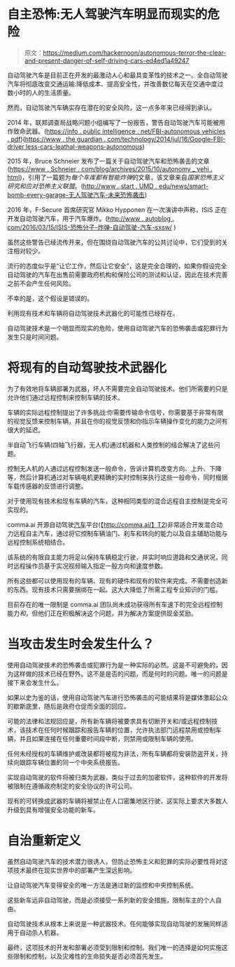 # 自主恐怖:无人驾驶汽车明显而现实的危险

> 原文：<https://medium.com/hackernoon/autonomous-terror-the-clear-and-present-danger-of-self-driving-cars-ed4ed1a49247>

自动驾驶汽车是目前正在开发的最激动人心和最具变革性的技术之一。全自动驾驶汽车将彻底改变交通运输:降低成本、提高安全性，并改善数亿每天在交通中度过数小时的人的生活质量。

然而，自动驾驶汽车确实存在潜在的安全风险，这一点多年来已经得到承认。

2014 年，联邦调查局战略问题小组编写了一份报告，警告自动驾驶汽车可能被用作致命武器。([https://info . public intelligence . net/FBI-autonomous vehicles . pdf](https://info.publicintelligence.net/FBI-AutonomousVehicles.pdf))([https://www . the guardian . com/technology/2014/jul/16/Google-FBI-driver less-cars-leathal-weapons-autonomous](https://www.theguardian.com/technology/2014/jul/16/google-fbi-driverless-cars-leathal-weapons-autonomous))

2015 年，Bruce Schneier 发布了一篇关于自动驾驶汽车和恐怖袭击的文章([https://www . Schneier . com/blog/archives/2015/10/autonomy _ vehi . html](https://www.schneier.com/blog/archives/2015/10/autonomous_vehi.html))，引用了一篇题为*每个车库都有智能炸弹*的文章，该文章来自*国家恐怖主义研究和应对恐怖主义联盟*。([http://www . start . UMD . edu/news/smart-bomb-every-garage-无人驾驶汽车-未来恐怖袭击](http://www.start.umd.edu/news/smart-bomb-every-garage-driverless-cars-and-future-terrorist-attacks))

2016 年，F-Secure 首席研究官 Mikko Hypponen 在一次演讲中声称，ISIS 正在开发自动驾驶汽车，用于汽车爆炸。([http://www . autoblog . com/2016/03/15/ISIS-恐怖分子-炸弹-自动驾驶-汽车-sxsw/](http://www.autoblog.com/2016/03/15/isis-terrorists-bomb-self-driving-cars-sxsw/) )

虽然这些警告已经流传开来，但在围绕自动驾驶汽车的公共讨论中，它们受到的关注相对较少。

流行的态度似乎是“让它工作，然后让它安全”，这是完全合理的，如果你假设完全自动驾驶的汽车在出售前需要政府机构和保险公司的测试和认证，因此在技术完善之前不会产生任何风险。

不幸的是，这个假设是错误的。

利用现有技术和车辆将自动驾驶技术武器化的可能性已经存在。

自动驾驶技术是一个明显而现实的危险，使用自动驾驶汽车的恐怖袭击或犯罪行为发生只是时间问题。

# 将现有的自动驾驶技术武器化

为了有效地将车辆部署为武器，坏人不需要完全自动驾驶技术。他们所需要的只是允许他们通过远程控制来控制车辆的技术。

车辆的实际远程控制提出了许多挑战:你需要传输命令信号，你需要基于非常有限的视觉反馈来控制车辆，并且在你的视觉反馈和你指示车辆操作变化的能力之间有很大的延迟。

半自动飞行车辆(四轴飞行器，无人机)通过机器和人类控制的结合解决了这些问题。

控制无人机的人通过远程控制发送一般命令，告诉计算机改变方向、上升、下降等，然后计算机通过对车辆电机更精确的实时控制来执行这些一般命令，同时根据车载传感器的反馈进行调整。

对于使用现有技术和现有车辆的汽车，这种相同类型的混合远程自主控制是完全可实现的。

comma.ai 开源自动驾驶[汽车](https://hackernoon.com/tagged/car)平台(【http://comma.ai/】T2)非常适合开发混合动力远程自主汽车，通过将它控制车辆油门、刹车和转向的能力以及自主辅助功能与远程控制系统相结合。

该系统的有限自主能力将足以保持车辆稳定行驶，并实时响应道路和交通状况，同时远程操作员基于实况视频输入指定一般方向和速度参数。

所有这些都可以使用现有的车辆、现有的硬件和现有的软件来完成。不需要创造新的东西。现有技术只需要捆绑在一起。这大大降低了所需工程专业知识的门槛。

目前存在的唯一限制是 comma.ai 团队尚未成功获得所有车速下的完全远程控制能力*和*，但他们正在积极解决这个问题，并为解决方案提供现金奖励。

# 当攻击发生时会发生什么？

使用自动驾驶技术的恐怖袭击或犯罪行为是一种实际的必然。这是不可避免的，因为这样做的技术已经在野外。这不是是否的问题，而是何时的问题。唯一的问题是接下来会发生什么。

如果以史为鉴的话，使用自动驾驶汽车进行恐怖袭击的可能结果将是媒体激起公众的歇斯底里，随后是政府仓促而全面的回应。

可能的法律和法规回应是，所有新车辆将被要求具有切断开关和/或远程控制技术，该技术在任何时候跟踪和报告车辆的位置，允许执法部门远程禁用或控制车辆，并且如果连接在任何重要时间段中断，则禁用或限制车辆的使用。

任何未经授权的车辆维护或改装都将被视为非法，所有车辆都将安装防盗开关，持续向跟踪车辆位置的同一个中央系统报告。

实现自动驾驶的软件将被归类为武器，类似于过去的加密软件，这种软件的开发将被限制在遵循政府制定的安全协议的许可公司。

现有的可转换成武器的车辆将被禁止在人口密集地区行驶，这实际上要求大多数人升级到具有增强安全功能的新车。

# 自治重新定义

虽然自动驾驶汽车的技术潜力很诱人，但防止恐怖主义和犯罪的实际必要性将对这项技术最终在现实世界中的部署产生深远影响。

让自动驾驶汽车变得安全的唯一方法是通过新的监控和中央控制系统。

这些新车远非自动驾驶，而是必须接受一系列新的安全措施，限制车主的个人自由。

自动驾驶技术从根本上来说是一种武器技术。任何能够实现自动驾驶的发展同样适用于自动杀人机器。

最终，这项技术的开发和部署必须受到限制和控制。我们唯一的选择是如何实施这些限制和控制，以及灾难性的生命损失是否必须首先发生。